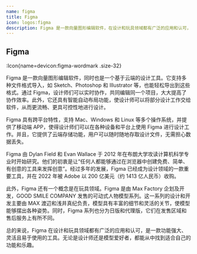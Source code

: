 ```yaml
---
name: figma
title: Figma
icon: logos:figma
description: Figma 是一款向量图形编辑软件，在设计和玩具领域都有广泛的应用和认可，是一款功能强大、灵活且易于使用的工具。无论是设计师还是模型爱好者，都能从中找到适合自己的功能和乐趣。
---
```


## Figma

:Icon{name=devicon:figma-wordmark .size-32}

Figma 是一款向量图形编辑软件，同时也是一个基于云端的设计工具。它支持多种文件格式导入，如 Sketch、Photoshop 和 Illustrator 等，也能轻松导出到这些格式。通过 Figma，设计师们可以实时协作，共同编辑同一个项目，大大提高了协作效率。此外，它还具有智能自动布局功能，使设计师可以将部分设计工作交给软件，从而更流畅、更具可控性地进行设计。

Figma 具有跨平台特性，支持 Mac、Windows 和 Linux 等多个操作系统，并提供了移动端 APP，使得设计师们可以在各种设备和平台上使用 Figma 进行设计工作。并且，它提供了云端存储功能，用户可以随时随地存取设计文件，无需担心数据丢失。

Figma 由 Dylan Field 和 Evan Wallace 于 2012 年在布朗大学攻读计算机科学专业时开始研究。他们的初衷是让“任何人都能够通过在浏览器中创建免费、简单、有创意的工具来发挥创意”。经过多年的发展，Figma 已经成为设计领域的一款重要工具，并在 2022 年被 Adobe 以 200 亿美元（约 1413 亿人民币）收购。

此外，Figma 还有一个概念是在玩具领域。Figma 是由 Max Factory 企划及开发，GOOD SMILE COMPANY 发售的可动式人物模型系列。这一系列的设计和开发主要由 MAX 渡辺和浅井真纪负责，模型具有丰富的细节和灵活的关节，使模型能够摆出各种姿势。同时，Figma 系列也分为日版和代理版，它们在发售区域和售后服务上有所不同。

总的来说，Figma 在设计和玩具领域都有广泛的应用和认可，是一款功能强大、灵活且易于使用的工具。无论是设计师还是模型爱好者，都能从中找到适合自己的功能和乐趣。
